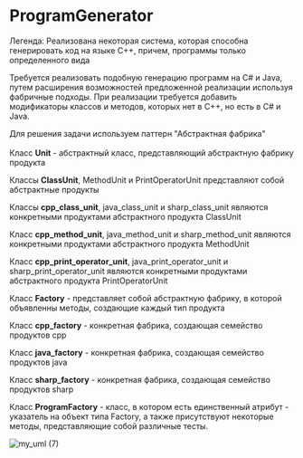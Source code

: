 # ProgramGenerator

Легенда: Реализована некоторая система, которая способна генерировать код на языке С++, причем, программы только определенного вида

Требуется реализовать подобную генерацию программ на С# и Java, путем  расширения возможностей предложенной реализации используя фабричные подходы. При реализации требуется добавить модификаторы классов и методов, которых нет в C++, но есть в C# и Java.

Для решения задачи используем паттерн "Абстрактная фабрика"
<br></br>
Класс <strong>Unit</strong> - абстрактный класс, представляющий абстрактную фабрику продукта

Классы <strong>ClassUnit</strong>, MethodUnit и PrintOperatorUnit представляют собой абстрактные продукты

Классы <strong>cpp_class_unit</strong>, java_class_unit и sharp_class_unit являются конкретными продуктами абстрактного продукта ClassUnit

Класс <strong>cpp_method_unit</strong>, java_method_unit и sharp_method_unit являются конкретными продуктами абстрактного продукта MethodUnit

Класс <strong>cpp_print_operator_unit</strong>, java_print_operator_unit и sharp_print_operator_unit являются конкретными продуктами абстрактного продукта PrintOperatorUnit

Класс <strong>Factory</strong> - представляет собой абстрактную фабрику, в которой объявленны методы, создающие каждый тип продукта

Класс <strong>cpp_factory</strong> - конкретная фабрика, создающая семейство продуктов cpp

Класс <strong>java_factory</strong> - конкретная фабрика, создающая семейство продуктов java

Класс <strong>sharp_factory</strong> - конкретная фабрика, создающая семейство продуктов sharp

Класс <strong>ProgramFactory</strong> - класс, в котором есть единственный атрибут - указатель на объект типа Factory, а также  присутствуют некоторые методы, представляющие собой различные тесты.

![my_uml (7)](https://github.com/CrazyF1re/ProgramGenerator/assets/46199091/f4073347-3f08-4bc2-95b7-055f3c1651e8)
